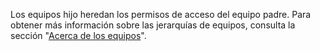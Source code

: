 Los equipos hijo heredan los permisos de acceso del equipo padre. Para obtener más información sobre las jerarquías de equipos, consulta la sección "[Acerca de los equipos](/articles/about-teams#nested-teams)".
